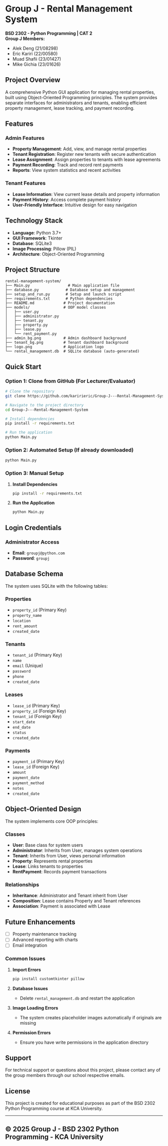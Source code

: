 # Group J - Rental Management System

**BSD 2302 - Python Programming | CAT 2**  
**Group J Members:**

- Alek Deng (21/08298)
- Eric Kariri (22/00580)
- Muad Shafii (23/01427)
- Mike Gichia (23/01626)

## Project Overview

A comprehensive Python GUI application for managing rental properties, built using Object-Oriented Programming principles. The system provides separate interfaces for administrators and tenants, enabling efficient property management, lease tracking, and payment recording.

## Features

### Admin Features

- **Property Management**: Add, view, and manage rental properties
- **Tenant Registration**: Register new tenants with secure authentication
- **Lease Assignment**: Assign properties to tenants with lease agreements
- **Payment Recording**: Track and record rent payments
- **Reports**: View system statistics and recent activities

### Tenant Features

- **Lease Information**: View current lease details and property information
- **Payment History**: Access complete payment history
- **User-Friendly Interface**: Intuitive design for easy navigation

## Technology Stack

- **Language**: Python 3.7+
- **GUI Framework**: Tkinter
- **Database**: SQLite3
- **Image Processing**: Pillow (PIL)
- **Architecture**: Object-Oriented Programming

## Project Structure

```
rental-management-system/
├── Main.py                 # Main application file
├── database.py            # Database setup and management
├── setup_and_run.py       # Setup and launch script
├── requirements.txt       # Python dependencies
├── README.md             # Project documentation
├── models/               # OOP model classes
│   ├── user.py
│   ├── administrator.py
│   ├── tenant.py
│   ├── property.py
│   ├── lease.py
│   └── rent_payment.py
├── admin_bg.png          # Admin dashboard background
├── tenant_bg.png         # Tenant dashboard background
├── logo.png              # Application logo
└── rental_management.db  # SQLite database (auto-generated)
```

## Quick Start

### Option 1: Clone from GitHub (For Lecturer/Evaluator)
```bash
# Clone the repository
git clone https://github.com/karirieric/Group-J---Rental-Management-System.git

# Navigate to the project directory
cd Group-J---Rental-Management-System

# Install dependencies
pip install -r requirements.txt

# Run the application
python Main.py
```

### Option 2: Automated Setup (If already downloaded)
```bash
python Main.py
```

### Option 3: Manual Setup

1. **Install Dependencies**
   ```bash
   pip install -r requirements.txt
   ```

2. **Run the Application**
   ```bash
   python Main.py
   ```

## Login Credentials

### Administrator Access

- **Email**: `groupj@python.com`
- **Password**: `groupj`

## Database Schema

The system uses SQLite with the following tables:

### Properties

- `property_id` (Primary Key)
- `property_name`
- `location`
- `rent_amount`
- `created_date`

### Tenants

- `tenant_id` (Primary Key)
- `name`
- `email` (Unique)
- `password`
- `phone`
- `created_date`

### Leases

- `lease_id` (Primary Key)
- `property_id` (Foreign Key)
- `tenant_id` (Foreign Key)
- `start_date`
- `end_date`
- `status`
- `created_date`

### Payments

- `payment_id` (Primary Key)
- `lease_id` (Foreign Key)
- `amount`
- `payment_date`
- `payment_method`
- `notes`
- `created_date`

## Object-Oriented Design

The system implements core OOP principles:

### Classes

- **User**: Base class for system users
- **Administrator**: Inherits from User, manages system operations
- **Tenant**: Inherits from User, views personal information
- **Property**: Represents rental properties
- **Lease**: Links tenants to properties
- **RentPayment**: Records payment transactions

### Relationships

- **Inheritance**: Administrator and Tenant inherit from User
- **Composition**: Lease contains Property and Tenant references
- **Association**: Payment is associated with Lease

## Future Enhancements

- [ ] Property maintenance tracking
- [ ] Advanced reporting with charts
- [ ] Email integration

### Common Issues

1. **Import Errors**

   ```bash
   pip install customtkinter pillow
   ```

2. **Database Issues**
   - Delete `rental_management.db` and restart the application

3. **Image Loading Errors**
   - The system creates placeholder images automatically if originals are missing

4. **Permission Errors**
   - Ensure you have write permissions in the application directory

## Support

For technical support or questions about this project, please contact any of the group members through our school respective emails.

## License

This project is created for educational purposes as part of the BSD 2302 Python Programming course at KCA University.

---

## © 2025 Group J - BSD 2302 Python Programming - KCA University